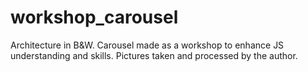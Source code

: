 # workshop_carousel
Architecture in B&W. 
Carousel made as a workshop to enhance JS understanding and skills. 
Pictures taken and processed by the author.
